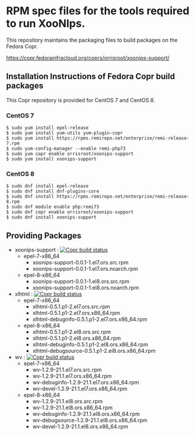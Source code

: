 # RPM spec files for the tools required to run XooNIps.
This repository maintains the packaging files to build packages on the Fedora Copr.

https://copr.fedorainfracloud.org/coprs/orrisroot/xoonips-support/

## Installation Instructions of Fedora Copr build packages
This Copr repository is provided for CentOS 7 and CentOS 8.

### CentOS 7
```
$ sudo yum install epel-release
$ sudo yum install yum-utils yum-plugin-copr
$ sudo yum install https://rpms.remirepo.net/enterprise/remi-release-7.rpm
$ sudo yum-config-manager --enable remi-php73
$ sudo yum copr enable orrisroot/xoonips-support
$ sudo yum install xoonips-support
```

### CentOS 8
```
$ sudo dnf install epel-release
$ sudo dnf install dnf-plugins-core
$ sudo dnf install https://rpms.remirepo.net/enterprise/remi-release-8.rpm
$ sudo dnf module enable php:remi73
$ sudo dnf copr enable orrisroot/xoonips-support
$ sudo dnf install xoonips-support
```

## Providing Packages
* xoonips-support : [![Copr build status](https://copr.fedorainfracloud.org/coprs/orrisroot/xoonips-support/package/xoonips-support/status_image/last_build.png)](https://copr.fedorainfracloud.org/coprs/orrisroot/xoonips-support/package/xoonips-support/)
  * epel-7-x86_64
    * xoonips-support-0.0.1-1.el7.ors.src.rpm
    * xoonips-support-0.0.1-1.el7.ors.noarch.rpm
  * epel-8-x86_64
    * xoonips-support-0.0.1-1.el8.ors.src.rpm
    * xoonips-support-0.0.1-1.el8.ors.noarch.rpm
* xlhtml : [![Copr build status](https://copr.fedorainfracloud.org/coprs/orrisroot/xoonips-support/package/xlhtml/status_image/last_build.png)](https://copr.fedorainfracloud.org/coprs/orrisroot/xoonips-support/package/xlhtml/)
  * epel-7-x86_64
    * xlhtml-0.5.1.p1-2.el7.ors.src.rpm
    * xlhtml-0.5.1.p1-2.el7.ors.x86_64.rpm
    * xlhtml-debuginfo-0.5.1.p1-2.el7.ors.x86_64.rpm
  * epel-8-x86_64
    * xlhtml-0.5.1.p1-2.el8.ors.src.rpm
    * xlhtml-0.5.1.p1-2.el8.ors.x86_64.rpm
    * xlhtml-debuginfo-0.5.1.p1-2.el8.ors.x86_64.rpm
    * xlhtml-debugsource-0.5.1.p1-2.el8.ors.x86_64.rpm	
* wv : [![Copr build status](https://copr.fedorainfracloud.org/coprs/orrisroot/xoonips-support/package/wv/status_image/last_build.png)](https://copr.fedorainfracloud.org/coprs/orrisroot/xoonips-support/package/wv/)
  * epel-7-x86_64
    * wv-1.2.9-21.1.el7.ors.src.rpm
    * wv-1.2.9-21.1.el7.ors.x86_64.rpm
    * wv-debuginfo-1.2.9-21.1.el7.ors.x86_64.rpm
    * wv-devel-1.2.9-21.1.el7.ors.x86_64.rpm
  * epel-8-x86_64
    * wv-1.2.9-21.1.el8.ors.src.rpm
    * wv-1.2.9-21.1.el8.ors.x86_64.rpm
    * wv-debuginfo-1.2.9-21.1.el8.ors.x86_64.rpm
    * wv-debugsource-1.2.9-21.1.el8.ors.x86_64.rpm
    * wv-devel-1.2.9-21.1.el8.ors.x86_64.rpm
